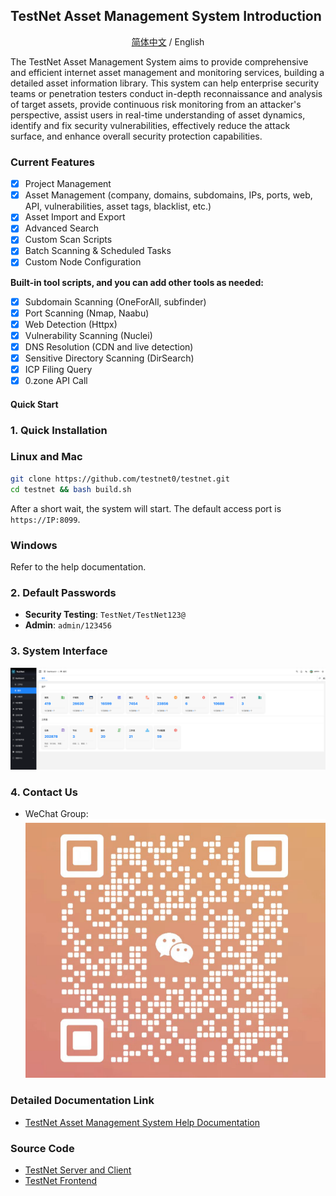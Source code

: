 ## TestNet Asset Management System Introduction

<div align="center">

[简体中文](./README) / English

</div>

The TestNet Asset Management System aims to provide comprehensive and efficient internet asset management and monitoring services, building a detailed asset information library. This system can help enterprise security teams or penetration testers conduct in-depth reconnaissance and analysis of target assets, provide continuous risk monitoring from an attacker's perspective, assist users in real-time understanding of asset dynamics, identify and fix security vulnerabilities, effectively reduce the attack surface, and enhance overall security protection capabilities.

### Current Features

- [X] Project Management
- [X] Asset Management (company, domains, subdomains, IPs, ports, web, API, vulnerabilities, asset tags, blacklist, etc.)
- [X] Asset Import and Export
- [X] Advanced Search
- [X] Custom Scan Scripts
- [X] Batch Scanning & Scheduled Tasks
- [X] Custom Node Configuration

**Built-in tool scripts, and you can add other tools as needed:**

- [X] Subdomain Scanning (OneForAll, subfinder)
- [X] Port Scanning (Nmap, Naabu)
- [X] Web Detection (Httpx)
- [X] Vulnerability Scanning (Nuclei)
- [X] DNS Resolution (CDN and live detection)
- [X] Sensitive Directory Scanning (DirSearch)
- [X] ICP Filing Query
- [X] 0.zone API Call

#### Quick Start

### 1. **Quick Installation**
### Linux and Mac
```bash
git clone https://github.com/testnet0/testnet.git
cd testnet && bash build.sh
```
After a short wait, the system will start. The default access port is `https://IP:8099`.
### Windows
Refer to the help documentation.

### 2. **Default Passwords**
- **Security Testing**: `TestNet/TestNet123@`
- **Admin**: `admin/123456`

### 3. System Interface
![](https://raw.githubusercontent.com/testnet0/testnet/main/doc/img/dashboard.png)

### 4. Contact Us
- WeChat Group:
  ![](https://raw.githubusercontent.com/testnet0/testnet/main/doc/img/wechat.png)
### Detailed Documentation Link

- [TestNet Asset Management System Help Documentation](https://m55giu8f62.feishu.cn/wiki/space/7392494809428508674)

### Source Code
- [TestNet Server and Client](https://github.com/testnet0/testnet-java)
- [TestNet Frontend](https://github.com/testnet0/testnet-vue3)